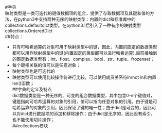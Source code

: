 #字典  
映射类型是一类可迭代的键值数据项的组合，提供了存取数据项及其键和值的方法，在python3中支持两种无序的映射类型：内置的dict和标准库中的collections.defaultdict类型。在python3.1后引入了一种有序的映射类型collections.OrderedDict  
##特点：  
- 只有可哈希运算的对象可用于映射类型中的键，因此，内置的固定的数据类型都可以用作映射类型中的键(内置固定的类型都可以进行哈希运算),目前接触到的固定数据类型有：int、float、complex、bool、str、tuple、frozenset；  
- 每个键相关联的值可以是任意对象；  
- 映射类型也是可迭代的  
- 映射类型可以使用比较操作符进行比较，可以使用成员关系符in/not in和内置len()函数；  
##字典的定义及特点  
dict数据类型是一种无序的、可变的组合数据类型，其中包含0-n个键值对，键是指向可哈希运算的对象的引用，值可以指向任意对象的引用。由于键是可哈希运算的对象的引用，因此保证了键的唯一性；由于dict是可变的，因此可以对dict进行数据项的添加和移除操作；由于dict是无序的，因此没有索引，也不能使用切片操作；  
##collections模块  
